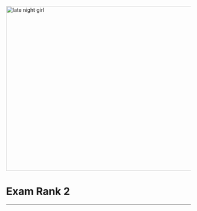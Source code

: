 <img src="https://github.com/DevAwizard/Exam_42/assets/153505451/82f870cf-fb72-4596-9513-aa19a041769d" alt="late night girl" width="1000" height="450">

# Exam Rank 2





---
